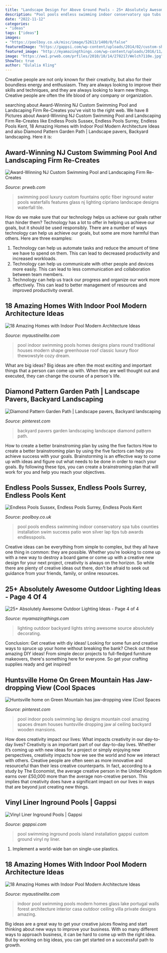 ```yaml
---
title: "Landscape Design For Above Ground Pools - 25+ Absolutely Awesome Outdoor Lighting Ideas"
description: "Pool pools endless swimming indoor conservatory spa tubs counties installation swim success patio won silver lap tips tub awards endlesspools"
date: "2022-11-12"
categories:
- "ideas"
tags: ["ideas"]
images:
- "https://poolboy.co.uk/misc/image/52613/1400/0/false"
featuredImage: "https://gappsi.com/wp-content/uploads/2014/02/custom-shaped-swimming-pool-gappsi-1.jpg"
featured_image: "http://myamazingthings.com/wp-content/uploads/2016/11/decorating-your-backyard-with-string-lights-683x1024.jpg"
image: "https://ww1.prweb.com/prfiles/2010/10/14/278217/Welch7110e.jpg"
ShowToc: true
author: "Eulalia Kling"
---
```



Creative people are not only known for their creativity, but also for their boundless energy and enthusiasm. They are always looking to improve their skills and techniques, and they are always looking to learn new things. Creative people are often the life blood of any company or organization.

	

		
searching about Award-Winning NJ Custom Swimming Pool and Landscaping Firm Re-Creates you've visit to the right web. We have 8 Pictures about Award-Winning NJ Custom Swimming Pool and Landscaping Firm Re-Creates like Endless Pools Sussex, Endless Pools Surrey, Endless Pools Kent, 18 Amazing Homes with Indoor Pool Modern Architecture Ideas and also Diamond Pattern Garden Path | Landscape pavers, Backyard landscaping. Here it is:
		
    
## Award-Winning NJ Custom Swimming Pool And Landscaping Firm Re-Creates

<img loading=lazy src="https://ww1.prweb.com/prfiles/2010/10/14/278217/Welch7110e.jpg" onerror="this.onerror=null;this.src='https://tse2.mm.bing.net/th?id=OIP.lpOPeojEX0GQ1yJLxWalFAHaLE&amp;pid=15.1';" alt="Award-Winning NJ Custom Swimming Pool and Landscaping Firm Re-Creates">

_Source: prweb.com_

>swimming pool luxury custom fountains optic fiber inground water pools waterfalls features glass nj lighting cipriano landscape designs waterfall tile. 

	

How do we make sure that our technology helps us achieve our goals rather than hinder them?
Technology has a lot to offer in helping us achieve our goals, but it should be used responsibly. There are a number of ways technology can help us achieve our goals, but some are more harmful than others. Here are three examples: 
1. Technology can help us automate tasks and reduce the amount of time we have to spend on them. This can lead to decreased productivity and increased workloads. 
2. Technology can help us communicate with other people and devices more easily. This can lead to less communication and collaboration between team members. 
3. Technology can help us track our progress and organize our work more effectively. This can lead to better management of resources and improved productivity overall.

    
## 18 Amazing Homes With Indoor Pool Modern Architecture Ideas

<img loading=lazy src="https://www.myaustinelite.com/wp-content/uploads/2015/02/homes-with-indoor-pools-with-exposed-beams-ceiling.jpg" onerror="this.onerror=null;this.src='https://tse3.mm.bing.net/th?id=OIP.xJHWHMk6Um-QOv2HzarLtQHaGI&amp;pid=15.1';" alt="18 Amazing Homes with Indoor Pool Modern Architecture Ideas">

_Source: myaustinelite.com_

>pool indoor swimming pools homes designs plans round traditional houses modern shape greenhouse roof classic luxury floor thewowstyle cozy dream. 

	

What are big ideas?
Big ideas are often the most exciting and important things that a person can come up with. When they are well thought out and executed, they can change the course of a person's life.

    
## Diamond Pattern Garden Path | Landscape Pavers, Backyard Landscaping

<img loading=lazy src="https://i.pinimg.com/736x/78/c5/65/78c5652dfb6d9376b6b288ef8ce25141--backyard-garden-ideas-garden-paths.jpg" onerror="this.onerror=null;this.src='https://tse2.mm.bing.net/th?id=OIP.oN6DQMzT4fl2M49aCQ3HQAAAAA&amp;pid=15.1';" alt="Diamond Pattern Garden Path | Landscape pavers, Backyard landscaping">

_Source: pinterest.com_

>backyard pavers garden landscaping landscape diamond pattern path. 

	

How to create a better brainstroming plan by using the five factors
How to create a better brainstroming plan by using the five factors can help you achieve success with your goals. Brainstorming is an effective way to come up with ideas and figure out what needs to be done in order to reach your goals. By following these tips, you can create a brainstroming plan that will work for you and help you reach your objectives.

    
## Endless Pools Sussex, Endless Pools Surrey, Endless Pools Kent

<img loading=lazy src="https://poolboy.co.uk/misc/image/52613/1400/0/false" onerror="this.onerror=null;this.src='https://tse1.mm.bing.net/th?id=OIP.wmGlLrjOEMGKqCCCih5W3gHaE8&amp;pid=15.1';" alt="Endless Pools Sussex, Endless Pools Surrey, Endless Pools Kent">

_Source: poolboy.co.uk_

>pool pools endless swimming indoor conservatory spa tubs counties installation swim success patio won silver lap tips tub awards endlesspools. 

	

Creative ideas can be everything from simple to complex, but they all have one thing in common: they are possible. Whether you’re looking to come up with a new way to destroy a board game or come up with a creative new design for your next project, creativity is always on the horizon. So while there are plenty of creative ideas out there, don’t be afraid to seek out guidance from your friends, family, or online resources.

    
## 25+ Absolutely Awesome Outdoor Lighting Ideas - Page 4 Of 4

<img loading=lazy src="http://myamazingthings.com/wp-content/uploads/2016/11/decorating-your-backyard-with-string-lights-683x1024.jpg" onerror="this.onerror=null;this.src='https://tse1.mm.bing.net/th?id=OIP.3C-2uvH1pLnOP_QHjHbjewHaLG&amp;pid=15.1';" alt="25+ Absolutely Awesome Outdoor Lighting Ideas - Page 4 of 4">

_Source: myamazingthings.com_

>lighting outdoor backyard lights string awesome source absolutely decorating. 

	

Conclusion: Get creative with diy ideas!
Looking for some fun and creative ways to spruce up your home without breaking the bank? Check out these amazing DIY ideas!
From simple decor projects to full-fledged furniture makeovers, there's something here for everyone. So get your crafting supplies ready and get inspired!

    
## Huntsville Home On Green Mountain Has Jaw-dropping View (Cool Spaces

<img loading=lazy src="https://i.pinimg.com/736x/2f/78/4a/2f784a86e762bcaba51353c407d57184.jpg" onerror="this.onerror=null;this.src='https://tse3.mm.bing.net/th?id=OIP.SCJ2EXA9rsik986r0G7VvQHaLI&amp;pid=15.1';" alt="Huntsville home on Green Mountain has jaw-dropping view (Cool Spaces">

_Source: pinterest.com_

>pool indoor pools swimming lap designs mountain cool amazing spaces dream houses huntsville dropping jaw al ceiling backyard wooden mansions. 

	

How does creativity impact our lives: What impacts creativity in our day-to-day lives?
Creativity is an important part of our day-to-day lives. Whether it’s coming up with new ideas for a project or simply enjoying new perspectives, creativity impacts how we see the world and how we interact with others. Creative people are often seen as more innovative and resourceful than their less creative counterparts. In fact, according to a study by The Economist, the average creative person in the United Kingdom earns over £50,000 more than the average non-creative person. This implies that creativity does have a significant impact on our lives in ways that are beyond just creating new things.

    
## Vinyl Liner Inground Pools | Gappsi

<img loading=lazy src="https://gappsi.com/wp-content/uploads/2014/02/custom-shaped-swimming-pool-gappsi-1.jpg" onerror="this.onerror=null;this.src='https://tse3.mm.bing.net/th?id=OIP.v4acaK59K3ZP3DUOWavMMQHaE6&amp;pid=15.1';" alt="Vinyl Liner Inground Pools | Gappsi">

_Source: gappsi.com_

>pool swimming inground pools island installation gappsi custom ground vinyl ny liner. 

	

1. Implement a world-wide ban on single-use plastics.

    
## 18 Amazing Homes With Indoor Pool Modern Architecture Ideas

<img loading=lazy src="http://www.myaustinelite.com/wp-content/uploads/2015/02/homes-with-indoor-pools-outlooking-the-forest.jpg" onerror="this.onerror=null;this.src='https://tse2.mm.bing.net/th?id=OIP.bTip0L8b1wJCmUO6Y-4f7QHaE8&amp;pid=15.1';" alt="18 Amazing Homes with Indoor Pool Modern Architecture Ideas">

_Source: myaustinelite.com_

>indoor pool swimming pools modern homes glass lake portugal walls forest architecture interior casa outdoor ceiling villa private designs amazing. 

	

Big ideas are a great way to get your creative juices flowing and start thinking about new ways to improve your business. With so many different ways to approach business, it can be hard to come up with the right idea. But by working on big ideas, you can get started on a successful path to growth.

